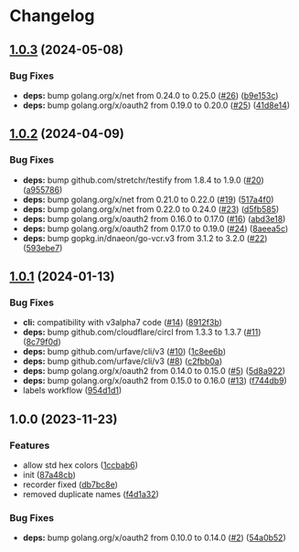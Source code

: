 # Changelog

## [1.0.3](https://github.com/shanduur/labeler/compare/v1.0.2...v1.0.3) (2024-05-08)


### Bug Fixes

* **deps:** bump golang.org/x/net from 0.24.0 to 0.25.0 ([#26](https://github.com/shanduur/labeler/issues/26)) ([b9e153c](https://github.com/shanduur/labeler/commit/b9e153c9e910f411f944400c6f1ff9c121989b60))
* **deps:** bump golang.org/x/oauth2 from 0.19.0 to 0.20.0 ([#25](https://github.com/shanduur/labeler/issues/25)) ([41d8e14](https://github.com/shanduur/labeler/commit/41d8e147d84240335bb81440ca3fe4ecd5e1f5f8))

## [1.0.2](https://github.com/shanduur/labeler/compare/v1.0.1...v1.0.2) (2024-04-09)


### Bug Fixes

* **deps:** bump github.com/stretchr/testify from 1.8.4 to 1.9.0 ([#20](https://github.com/shanduur/labeler/issues/20)) ([a955786](https://github.com/shanduur/labeler/commit/a95578614c9d6945a0aec8a5c8223549eb488c85))
* **deps:** bump golang.org/x/net from 0.21.0 to 0.22.0 ([#19](https://github.com/shanduur/labeler/issues/19)) ([517a4f0](https://github.com/shanduur/labeler/commit/517a4f0e74f15b014eb5e709be642d5174803ea4))
* **deps:** bump golang.org/x/net from 0.22.0 to 0.24.0 ([#23](https://github.com/shanduur/labeler/issues/23)) ([d5fb585](https://github.com/shanduur/labeler/commit/d5fb58545a9bbec7236012dafbc448cd7b564dea))
* **deps:** bump golang.org/x/oauth2 from 0.16.0 to 0.17.0 ([#16](https://github.com/shanduur/labeler/issues/16)) ([abd3e18](https://github.com/shanduur/labeler/commit/abd3e1802766fa9319ee39db90f7a11ed094ee28))
* **deps:** bump golang.org/x/oauth2 from 0.17.0 to 0.19.0 ([#24](https://github.com/shanduur/labeler/issues/24)) ([8aeea5c](https://github.com/shanduur/labeler/commit/8aeea5c9a863d7fbfe00e6933737651c1030d620))
* **deps:** bump gopkg.in/dnaeon/go-vcr.v3 from 3.1.2 to 3.2.0 ([#22](https://github.com/shanduur/labeler/issues/22)) ([593ebe7](https://github.com/shanduur/labeler/commit/593ebe764b756ecfae98560916ed1cfbae147b6a))

## [1.0.1](https://github.com/shanduur/labeler/compare/v1.0.0...v1.0.1) (2024-01-13)


### Bug Fixes

* **cli:** compatibility with v3alpha7 code ([#14](https://github.com/shanduur/labeler/issues/14)) ([8912f3b](https://github.com/shanduur/labeler/commit/8912f3b4a6f37362710d61f148ec091c4a437083))
* **deps:** bump github.com/cloudflare/circl from 1.3.3 to 1.3.7 ([#11](https://github.com/shanduur/labeler/issues/11)) ([8c79f0d](https://github.com/shanduur/labeler/commit/8c79f0d28f78dd269a7577453d4b304ebeffeefc))
* **deps:** bump github.com/urfave/cli/v3 ([#10](https://github.com/shanduur/labeler/issues/10)) ([1c8ee6b](https://github.com/shanduur/labeler/commit/1c8ee6b51aa9ba40623ff88e5031476c822c8d81))
* **deps:** bump github.com/urfave/cli/v3 ([#8](https://github.com/shanduur/labeler/issues/8)) ([c2fbb0a](https://github.com/shanduur/labeler/commit/c2fbb0a7f56325fbd111858dafadff3b953a18c7))
* **deps:** bump golang.org/x/oauth2 from 0.14.0 to 0.15.0 ([#5](https://github.com/shanduur/labeler/issues/5)) ([5d8a922](https://github.com/shanduur/labeler/commit/5d8a92258602c8f8ce3e080030bd0506fc32a57d))
* **deps:** bump golang.org/x/oauth2 from 0.15.0 to 0.16.0 ([#13](https://github.com/shanduur/labeler/issues/13)) ([f744db9](https://github.com/shanduur/labeler/commit/f744db9104ba194d77ecec2dd99c454642b68fc5))
* labels workflow ([954d1d1](https://github.com/shanduur/labeler/commit/954d1d14ac0401f78120abc1d8b0925350b7e478))

## 1.0.0 (2023-11-23)


### Features

* allow std hex colors ([1ccbab6](https://github.com/shanduur/labeler/commit/1ccbab68329087c8b680e39b8c274ba3dee2ecbc))
* init ([87a48cb](https://github.com/shanduur/labeler/commit/87a48cb9985a87c47874dcc343b6c2595781e696))
* recorder fixed ([db7bc8e](https://github.com/shanduur/labeler/commit/db7bc8e96332012bd6b81fc03ec21d8230f4f3cf))
* removed duplicate names ([f4d1a32](https://github.com/shanduur/labeler/commit/f4d1a326a10ff01d49db76c32196ad5c9f6bd76d))


### Bug Fixes

* **deps:** bump golang.org/x/oauth2 from 0.10.0 to 0.14.0 ([#2](https://github.com/shanduur/labeler/issues/2)) ([54a0b52](https://github.com/shanduur/labeler/commit/54a0b52fa12ef2f9cfe3f104e2a0f29aeec185a9))
